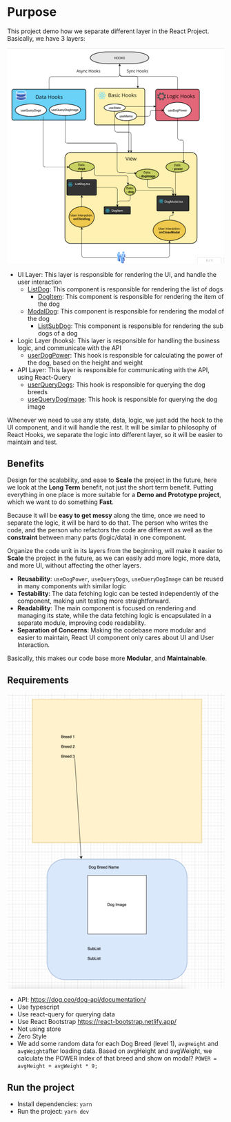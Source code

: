 # Purpose
This project demo how we separate different layer in the React Project. 
Basically, we have 3 layers:

![diagram.png](statics%2Fdiagram.png)

- UI Layer: This layer is responsible for rendering the UI, and handle the user interaction
  - [ListDog](https://github.com/trinhngocdieu/react-design-pattern/blob/main/components/Dog/ListDog/ListDog.tsx): This component is responsible for rendering the list of dogs
    - [DogItem](https://github.com/trinhngocdieu/react-design-pattern/blob/main/components/Dog/ListDog/DogItem.tsx): This component is responsible for rendering the item of the dog
  - [ModalDog](https://github.com/trinhngocdieu/react-design-pattern/blob/main/components/Dog/ModalDog/ModalDog.tsx): This component is responsible for rendering the modal of the dog
    - [ListSubDog](https://github.com/trinhngocdieu/react-design-pattern/blob/main/components/Dog/ModalDog/ListSubDog.tsx): This component is responsible for rendering the sub dogs of a dog 
- Logic Layer (hooks): This layer is responsible for handling the business logic, and communicate with the API
  - [userDogPower](https://github.com/trinhngocdieu/react-design-pattern/blob/main/hooks/dog/useDogPower.ts#L3): This hook is responsible for calculating the power of the dog, based on the height and weight
- API Layer: This layer is responsible for communicating with the API, using React-Query
  - [userQueryDogs](https://github.com/trinhngocdieu/react-design-pattern/blob/main/queries/dog/useQueryDogs.ts): This hook is responsible for querying the dog breeds
  - [useQueryDogImage](https://github.com/trinhngocdieu/react-design-pattern/blob/main/queries/dog/useQueryDogImage.ts): This hook is responsible for querying the dog image

Whenever we need to use any state, data, logic, we just add the hook to the UI component, and it will handle the rest.
It will be similar to philosophy of React Hooks, we separate the logic into different layer, so it will be easier to maintain and test.

## Benefits

Design for the scalability, and ease to **Scale** the project in the future, here we look at the **Long Term** benefit, not just the short term benefit.
Putting everything in one place is more suitable for a **Demo and Prototype project**, which we want to do something **Fast**.

Because it will be **easy to get messy** along the time, once we need to separate the logic, it will be hard to do that.
The person who writes the code, and the person who refactors the code are different as well as the **constraint** between many parts (logic/data) in one component.

Organize the code unit in its layers from the beginning, will make it easier to **Scale** the project in the future, 
as we can easily add more logic, more data, and more UI, without affecting the other layers.

- **Reusability**: `useDogPower`, `useQueryDogs`, `useQueryDogImage` can be reused in many components with similar logic 
- **Testability**: The data fetching logic can be tested independently of the component, making unit testing more straightforward.
- **Readability**: The main component is focused on rendering and managing its state, while the data fetching logic is encapsulated in a separate module, improving code readability.
- **Separation of Concerns**: Making the codebase more modular and easier to maintain, React UI component only cares about UI and User Interaction. 

Basically, this makes our code base more **Modular**, and **Maintainable**.
## Requirements

![img.png](statics%2Fimg.png)

- API: https://dog.ceo/dog-api/documentation/
- Use typescript
- Use react-query for querying data
- Use React Bootstrap https://react-bootstrap.netlify.app/
- Not using store
- Zero Style
- We add some random data for each Dog Breed (level 1), `avgHeight` and `avgWeight`after loading data.
  Based on avgHeight and avgWeight, we calculate the POWER index of that breed and show on modal?
 ```POWER = avgHeight + avgWeight * 9;```

## Run the project
- Install dependencies: `yarn`
- Run the project: `yarn dev`

